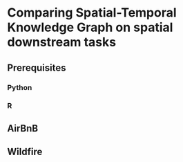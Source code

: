 # Comparing Spatial-Temporal Knowledge Graph on spatial downstream tasks
## Prerequisites
### Python
### R
## AirBnB
## Wildfire
